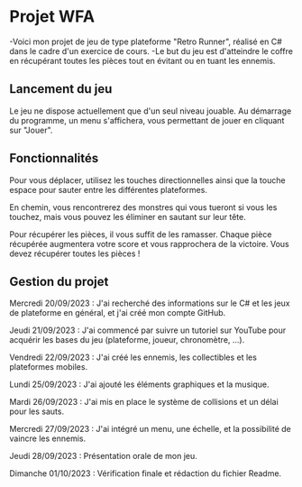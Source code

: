 # Projet WFA

-Voici mon projet de jeu de type plateforme "Retro Runner", réalisé en C# dans le cadre d'un exercice de cours.
-Le but du jeu est d'atteindre le coffre en récupérant toutes les pièces tout en évitant ou en tuant les ennemis.

## Lancement du jeu

Le jeu ne dispose actuellement que d'un seul niveau jouable.
Au démarrage du programme, un menu s'affichera, vous permettant de jouer en cliquant sur "Jouer".

## Fonctionnalités

Pour vous déplacer, utilisez les touches directionnelles ainsi que la touche espace pour sauter entre les différentes plateformes.

En chemin, vous rencontrerez des monstres qui vous tueront si vous les touchez, mais vous pouvez les éliminer en sautant sur leur tête.

Pour récupérer les pièces, il vous suffit de les ramasser. Chaque pièce récupérée augmentera votre score et vous rapprochera de la victoire. Vous devez récupérer toutes les pièces !

## Gestion du projet

Mercredi 20/09/2023 : J'ai recherché des informations sur le C# et les jeux de plateforme en général, et j'ai créé mon compte GitHub.

Jeudi 21/09/2023 : J'ai commencé par suivre un tutoriel sur YouTube pour acquérir les bases du jeu (plateforme, joueur, chronomètre, ...).

Vendredi 22/09/2023 : J'ai créé les ennemis, les collectibles et les plateformes mobiles.

Lundi 25/09/2023 : J'ai ajouté les éléments graphiques et la musique.

Mardi 26/09/2023 : J'ai mis en place le système de collisions et un délai pour les sauts.

Mercredi 27/09/2023 : J'ai intégré un menu, une échelle, et la possibilité de vaincre les ennemis.

Jeudi 28/09/2023 : Présentation orale de mon jeu.

Dimanche 01/10/2023 : Vérification finale et rédaction du fichier Readme.

